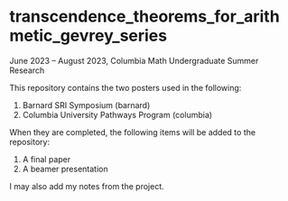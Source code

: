 # transcendence_theorems_for_arithmetic_gevrey_series
June 2023 – August 2023, Columbia Math Undergraduate Summer Research

This repository contains the two posters used in the following:
1.  Barnard SRI Symposium (barnard)
2.  Columbia University Pathways Program (columbia)

When they are completed, the following items will be added to the repository:
1.  A final paper
2.  A beamer presentation

I may also add my notes from the project.
